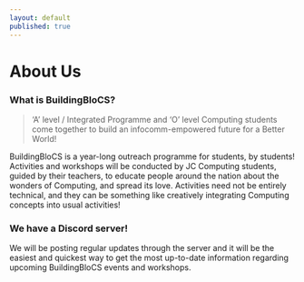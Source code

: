 ```yaml
---
layout: default
published: true
---
```


# About Us

### What is BuildingBloCS?

> &lsquo;A&rsquo; level / Integrated Programme and &lsquo;O&rsquo; level Computing students come together to build an infocomm-empowered future for a Better World!

BuildingBloCS is a year-long outreach programme for students, by students! Activities and workshops will be conducted by JC Computing students, guided by their teachers, to educate people around the nation about the wonders of Computing, and spread its love. Activities need not be entirely technical, and they can be something like creatively integrating Computing concepts into usual activities!


### We have a Discord server!

We will be posting regular updates through the server and it will be the easiest and quickest way to get the most up-to-date information regarding upcoming BuildingBloCS events and workshops. 
